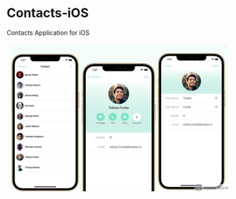 # Contacts-iOS
Contacts Application for iOS

<img src="https://github.com/mohshin-shah/Contacts-iOS/blob/main/Screenshots/banner.jpg" alt="iPad instructions">
